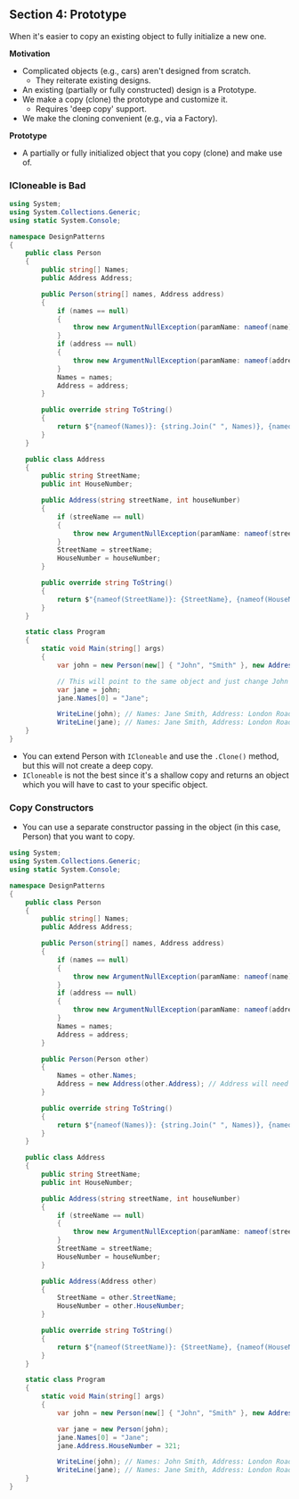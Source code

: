 ## **Section 4: Prototype**

When it's easier to copy an existing object to fully initialize a new one.

**Motivation**
* Complicated objects (e.g., cars) aren't designed from scratch.
    * They reiterate existing designs.
* An existing (partially or fully constructed) design is a Prototype.
* We make a copy (clone) the prototype and customize it.
    * Requires 'deep copy' support.
* We make the cloning convenient (e.g., via a Factory).

**Prototype**
* A partially or fully initialized object that you copy (clone) and make use of.

### **ICloneable is Bad**
```csharp
using System;
using System.Collections.Generic;
using static System.Console;

namespace DesignPatterns
{
    public class Person
    {
        public string[] Names;
        public Address Address;

        public Person(string[] names, Address address)
        {
            if (names == null)
            {
                throw new ArgumentNullException(paramName: nameof(name));
            }
            if (address == null)
            {
                throw new ArgumentNullException(paramName: nameof(address));
            }
            Names = names;
            Address = address;
        }

        public override string ToString()
        {
            return $"{nameof(Names)}: {string.Join(" ", Names)}, {nameof(Address)}: {Address}";
        }
    }

    public class Address
    {
        public string StreetName;
        public int HouseNumber;

        public Address(string streetName, int houseNumber)
        {
            if (streeName == null)
            {
                throw new ArgumentNullException(paramName: nameof(streetName));
            }
            StreetName = streetName;
            HouseNumber = houseNumber;
        }

        public override string ToString()
        {
            return $"{nameof(StreetName)}: {StreetName}, {nameof(HouseNumber)}: {HouseNumber}";
        }
    }

    static class Program
    {
        static void Main(string[] args)
        {
            var john = new Person(new[] { "John", "Smith" }, new Address("London Road", 123));

            // This will point to the same object and just change John's name to Jane.
            var jane = john;
            jane.Names[0] = "Jane";

            WriteLine(john); // Names: Jane Smith, Address: London Road 123
            WriteLine(jane); // Names: Jane Smith, Address: London Road 123
    }
}
```
* You can extend Person with `ICloneable` and use the `.Clone()` method, but this will not create a deep copy.
* `ICloneable` is not the best since it's a shallow copy and returns an object which you will have to cast to your specific object.

### **Copy Constructors**
* You can use a separate constructor passing in the object (in this case, Person) that you want to copy.
```csharp
using System;
using System.Collections.Generic;
using static System.Console;

namespace DesignPatterns
{
    public class Person
    {
        public string[] Names;
        public Address Address;

        public Person(string[] names, Address address)
        {
            if (names == null)
            {
                throw new ArgumentNullException(paramName: nameof(name));
            }
            if (address == null)
            {
                throw new ArgumentNullException(paramName: nameof(address));
            }
            Names = names;
            Address = address;
        }

        public Person(Person other)
        {
            Names = other.Names;
            Address = new Address(other.Address); // Address will need a copy constructor as well.
        }

        public override string ToString()
        {
            return $"{nameof(Names)}: {string.Join(" ", Names)}, {nameof(Address)}: {Address}";
        }
    }

    public class Address
    {
        public string StreetName;
        public int HouseNumber;

        public Address(string streetName, int houseNumber)
        {
            if (streeName == null)
            {
                throw new ArgumentNullException(paramName: nameof(streetName));
            }
            StreetName = streetName;
            HouseNumber = houseNumber;
        }

        public Address(Address other)
        {
            StreetName = other.StreetName;
            HouseNumber = other.HouseNumber;
        }

        public override string ToString()
        {
            return $"{nameof(StreetName)}: {StreetName}, {nameof(HouseNumber)}: {HouseNumber}";
        }
    }

    static class Program
    {
        static void Main(string[] args)
        {
            var john = new Person(new[] { "John", "Smith" }, new Address("London Road", 123));

            var jane = new Person(john);
            jane.Names[0] = "Jane";
            jane.Address.HouseNumber = 321;

            WriteLine(john); // Names: John Smith, Address: London Road 123
            WriteLine(jane); // Names: Jane Smith, Address: London Road 321
    }
}
```